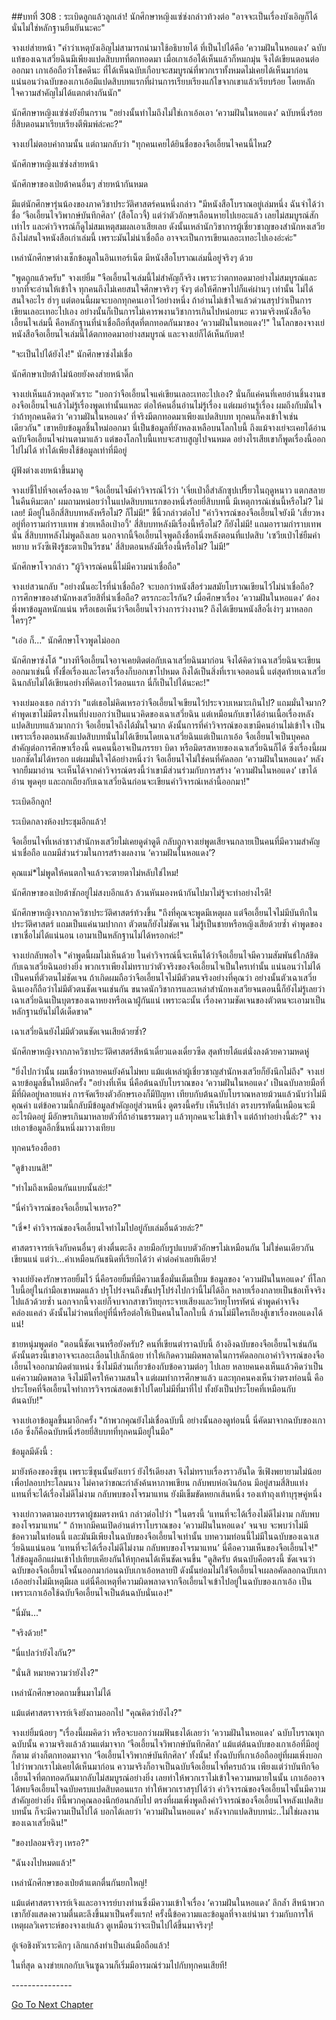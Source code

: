 ##บทที่ 308 : ระเบิดลูกแล้วลูกเล่า!
นักศึกษาหญิงแซ่ซ่งกล่าวท้วงต่อ "อาจจะเป็นเรื่องบังเอิญก็ได้ นั่นไม่ใช่หลักฐานยืนยันนะคะ"

จางเย่ส่ายหน้า "คำว่าเหตุบังเอิญไม่สามารถนำมาใช้อธิบายได้ ที่เป็นไปได้คือ ‘ความฝันในหอแดง’ ฉบับแท้ของเฉาเสวี่ยฉินมีเพียงแปดสิบบทที่ตกทอดมา เมื่อเกาเอ้อได้เห็นแล้วก็หมกมุ่น จึงได้เขียนตอนต่อออกมา เกาเอ้อถือว่าโชคดีนะ ที่ได้เห็นฉบับเกือบจะสมบูรณ์ที่พวกเราทั้งหมดไม่เคยได้เห็นมาก่อน แน่นอนว่าฉบับของเกาเอ้อมีแปดสิบบทแรกที่ผ่านการเรียบเรียงแก้ไขจากเขาแล้วเรียบร้อย โดยหลักใจความสำคัญไม่ได้แตกต่างกันนัก"

นักศึกษาหญิงแซ่ซ่งยังยืนกราน "อย่างนั้นทำไมถึงไม่ใช่เกาเอ้อเอา ‘ความฝันในหอแดง’ ฉบับหนึ่งร้อยยี่สิบตอนมาเรียบเรียงตีพิมพ์ล่ะคะ?"

จางเย่ไม่ตอบคำถามนั้น แต่ถามกลับว่า "ทุกคนเคยได้ยินชื่อของจือเอี้ยนไจคนนี้ไหม?

นักศึกษาหญิงแซ่ซ่งส่ายหน้า

นักศึกษาของเป่ยต้าคนอื่นๆ ส่ายหน้ากันหมด

มีแต่นักศึกษารุ่นน้องของภาควิชาประวัติศาสตร์คนหนึ่งกล่าว "มีหนังสือโบราณอยู่เล่มหนึ่ง ฉันจำได้ว่าชื่อ ‘จือเอี้ยนไจวิพากษ์บันทึกศิลา’ (สือโถวจี้) แต่ว่าตัวอักษรเลือนหายไปเยอะแล้ว เลยไม่สมบูรณ์สักเท่าไร และคำวิจารณ์ก็ดูไม่สมเหตุสมผลเอาเสียเลย ดังนั้นเหล่านักวิชาการผู้เชี่ยวชาญของสำนักหงเสวียถึงไม่สนใจหนังสือเก่าเล่มนี้ เพราะมันไม่น่าเชื่อถือ อาจจะเป็นการเขียนเลอะเทอะไปเองอ่ะค่ะ"

เหล่านักศึกษาต่างเช็กข้อมูลในอินเทอร์เน็ต มีหนังสือโบราณเล่มนี้อยู่จริงๆ ด้วย

"พูดถูกแล้วครับ" จางเย่ยิ้ม "จือเอี้ยนไจเล่มนี้ไม่สำคัญก็จริง เพราะว่าตกทอดมาอย่างไม่สมบูรณ์และยากที่จะอ่านให้เข้าใจ ทุกคนถึงไม่เคยสนใจศึกษาจริงๆ จังๆ ต่อให้ศึกษาไปก็แค่ผ่านๆ เท่านั้น ไม่ได้สนใจอะไร ฮ่าๆ แต่ตอนนี้ผมจะบอกทุกคนเอาไว้อย่างหนึ่ง ถ้าอ่านไม่เข้าใจแล้วด่วนสรุปว่าเป็นการเขียนเลอะเทอะไปเอง อย่างนั้นก็เป็นการไม่เคารพงานวิชาการเกินไปหน่อยนะ ความจริงหนังสือจือเอี้ยนไจเล่มนี้ คือหลักฐานที่น่าเชื่อถือที่สุดที่ตกทอดกันมาของ ‘ความฝันในหอแดง’!" ในโลกของจางเย่ หนังสือจือเอี้ยนไจเล่มนี้ได้ตกทอดมาอย่างสมบูรณ์ และจางเย่ก็ได้เห็นกับตา!

"จะเป็นไปได้ยังไง!" นักศึกษาซ่งไม่เชื่อ

นักศึกษาเป่ยต้าไม่น้อยยังคงส่ายหน้าดิ๊ก

จางเย่เห็นแล้วหลุดหัวเราะ "บอกว่าจือเอี้ยนไจแค่เขียนเลอะเทอะไปเอง? นั่นก็แค่คนที่เคยอ่านชิ้นงานของจือเอี้ยนไจแล้วไม่รู้เรื่องพูดเท่านั้นแหละ ต่อให้คนอื่นอ่านไม่รู้เรื่อง แต่ผมอ่านรู้เรื่อง ผมถึงกับมั่นใจว่าถ้าทุกคนคิดว่า ‘ความฝันในหอแดง’ ที่จริงมีตกทอดมาเพียงแปดสิบบท ทุกคนก็คงเข้าใจเช่นเดียวกัน" เขาหยิบข้อมูลชิ้นใหม่ออกมา นี่เป็นข้อมูลที่ยังหลงเหลือบนโลกใบนี้ ถึงแม้จางเย่จะเคยได้อ่านฉบับจือเอี้ยนไจผ่านตามาแล้ว แต่ของโลกใบนี้แทบจะสาบสูญไปจนหมด อย่างไรเสียเขาก็พูดเรื่องนี้ออกไปไม่ได้ ทำได้เพียงใช้ข้อมูลเท่าที่มีอยู่

ผู้ฟังต่างเงยหน้าขึ้นมาดู

จางเย่ชี้ไปที่จอเครื่องฉาย "จือเอี้ยนไจมีคำวิจารณ์ไว้ว่า 'เจี่ยเป่าอี้สำลักซุปเปรี้ยวในฤดูหนาว แตกสลายในคืนหิมะตก' ผมถามหน่อยว่าในแปดสิบบทแรกของหนึ่งร้อยยี่สิบบทนี้ มีเหตุการณ์เช่นนี้หรือไม่? ไม่เลย! มีอยู่ในอีกสี่สิบบทหลังหรือไม่? ก็ไม่มี!" ชี้นิ้วกล่าวต่อไป "คำวิจารณ์ของจือเอี้ยนไจยังมี 'เสี่ยวหง อยู่ที่อารามกำราบเทพ ช่วยเหลือเป่าอวี้' สี่สิบบทหลังมีเรื่องนี้หรือไม่? ก็ยังไม่มี! แถมอารามกำราบเทพนั่น สี่สิบบทหลังไม่พูดถึงเลย นอกจากนี้จือเอี้ยนไจพูดถึงชื่อหนึ่งหลังตอนที่แปดสิบ 'เซวียเป่าไช่ยืมคำหยาบ หวังซีเฟิงรู้ชะตาเป็นวีรชน' สี่สิบตอนหลังมีเรื่องนี้หรือไม่? ไม่มี!”

นักศึกษาโจวกล่าว "ผู้วิจารณ์คนนี้ไม่มีความน่าเชื่อถือ"

จางเย่สวนกลับ "อย่างนั้นอะไรที่น่าเชื่อถือ? จะบอกว่าหนังสือร่วมสมัยโบราณเขียนไว้ไม่น่าเชื่อถือ? การศึกษาของสำนักหงเสวียสิที่น่าเชื่อถือ? ตรรกะอะไรกัน? เมื่อศึกษาเรื่อง ‘ความฝันในหอแดง’ ต้องพึ่งพาข้อมูลหนักแน่น หรือเธอเห็นว่าจือเอี้ยนไจว่างการว่างงาน? ถึงได้เขียนหนังสืองี่เง่าๆ มาหลอกใครๆ?"

"เอ่อ ก็..." นักศึกษาโจวพูดไม่ออก

นักศึกษาซ่งโต้ "บางทีจือเอี้ยนไจอาจเคยติดต่อกับเฉาเสวี่ยฉินมาก่อน จึงได้คิดว่าเฉาเสวี่ยฉินจะเขียนออกมาเช่นนี้ ทั้งชื่อเรื่องและโครงเรื่องก็บอกเขาไปหมด ถึงได้เป็นสิ่งที่เราเจอตอนนี้ แต่สุดท้ายเฉาเสวี่ยฉินกลับไม่ได้เขียนอย่างที่คิดเอาไว้ตอนแรก นี่ก็เป็นไปได้นะคะ!"

จางเย่มองเธอ กล่าวว่า "แต่เธอไม่คิดเหรอว่าจือเอี้ยนไจเขียนไว้ประจวบเหมาะเกินไป? แถมมั่นใจมาก? คำพูดเขาไม่มีตรงไหนที่บ่งบอกว่าเป็นแนวคิดของเฉาเสวี่ยฉิน แต่เหมือนกับเขาได้อ่านเนื้อเรื่องหลังแปดสิบบทแล้วมากกว่า จือเอี้ยนไจถึงได้มั่นใจมาก ดังนั้นการที่คำวิจารณ์ของเขามีคนอ่านไม่เข้าใจ เป็นเพราะเรื่องตอนหลังแปดสิบบทนั่นไม่ได้เขียนโดยเฉาเสวี่ยฉินแต่เป็นเกาเอ้อ จือเอี้ยนไจเป็นบุคคลสำคัญต่อการศึกษาเรื่องนี้ คนคนนี้อาจเป็นภรรยา บิดา หรือมิตรสหายของเฉาเสวี่ยฉินก็ได้ ซึ่งเรื่องนี้ผมบอกชัดไม่ได้หรอก แต่ผมมั่นใจได้อย่างหนึ่งว่า จือเอี้ยนไจไม่ใช่คนที่คัดลอก ‘ความฝันในหอแดง’ หลังจากยืมมาอ่าน จะเห็นได้จากคำวิจารณ์ตรงนี้ว่าเขามีส่วนร่วมกับการสร้าง ‘ความฝันในหอแดง’ เขาได้อ่าน พูดคุย และถกเถียงกับเฉาเสวี่ยฉินก่อนจะเขียนคำวิจารณ์เหล่านี้ออกมา!"

ระเบิดอีกลูก!

ระเบิดกลางห้องประชุมอีกแล้ว!

จือเอี้ยนไจที่เหล่าชาวสำนักหงเสวียไม่เคยดูดำดูดี กลับถูกจางเย่พูดเสียจนกลายเป็นคนที่มีความสำคัญน่าเชื่อถือ แถมมีส่วนร่วมในการสร้างผลงาน ‘ความฝันในหอแดง’?

คุณแม่*ไม่พูดให้คนตกใจแล้วจะตายตาไม่หลับใช่ไหม!

นักศึกษาของเป่ยต้าชักอยู่ไม่สงบอีกแล้ว ล้วนหันมองหน้ากันไปมาไม่รู้จะทำอย่างไรดี!

นักศึกษาหญิงจากภาควิชาประวัติศาสตร์ท้วงขึ้น "ถึงที่คุณจะพูดมีเหตุผล แต่จือเอี้ยนไจไม่มีบันทึกในประวัติศาสตร์ แถมเป็นแค่นามปากกา ตัวตนก็ยังไม่ชัดเจน ไม่รู้เป็นชายหรือหญิงเสียด้วยซ้ำ คำพูดของเขาเชื่อไม่ได้แน่นอน เอามาเป็นหลักฐานไม่ได้หรอกค่ะ!"

จางเย่กลับพอใจ "คำพูดนี้ผมไม่เห็นด้วย ในคำวิจารณ์นี้จะเห็นได้ว่าจือเอี้ยนไจมีความสัมพันธ์ใกล้ชิดกับเฉาเสวี่ยฉินอย่างยิ่ง พวกเราเพียงไม่ทราบว่าตัวจริงของจือเอี้ยนไจเป็นใครเท่านั้น แน่นอนว่าไม่ได้เป็นคนที่ตัวตนไม่ชัดเจน ถ้าเกิดผมถือว่าจือเอี้ยนไจไม่มีตัวตนจริงอย่างที่คุณว่า อย่างนั้นตัวเฉาเสวี่ยฉินเองก็ถือว่าไม่มีตัวตนชัดเจนเช่นกัน ขนาดนักวิชาการและเหล่าสำนักหงเสวียจนตอนนี้ก็ยังไม่รู้เลยว่าเฉาเสวี่ยฉินเป็นบุตรของเฉาหยงหรือเฉาฝู่กันแน่ เพราะฉะนั้น เรื่องความชัดเจนของตัวตนจะเอามาเป็นหลักฐานยันไม่ได้เด็ดขาด"

เฉาเสวี่ยฉินยังไม่มีตัวตนชัดเจนเสียด้วยซ้ำ?

นักศึกษาหญิงจากภาควิชาประวัติศาสตร์สีหน้าเดี๋ยวแดงเดี๋ยวซีด สุดท้ายได้แต่นั่งลงด้วยความหดหู่

"ยิ่งไปกว่านั้น ผมเชื่อว่าหลายคนยังค้นไม่พบ แม้แต่เหล่าผู้เชี่ยวชาญสำนักหงเสวียก็ยังนึกไม่ถึง" จางเย่ฉายข้อมูลชิ้นใหม่อีกครั้ง "อย่างที่เห็น นี่คือต้นฉบับโบราณของ ‘ความฝันในหอแดง’ เป็นฉบับลายมือที่มีที่ผิดอยู่หลายแห่ง การจัดเรียงตัวอักษรเองก็มีปัญหา เทียบกับต้นฉบับโบราณหลายม้วนแล้วนับว่าไม่มีคุณค่า แต่ข้อความนี้กลับมีข้อมูลสำคัญอยู่ส่วนหนึ่ง ดูตรงนี้ครับ เห็นรึเปล่า ตรงบรรทัดนี้เหมือนจะมีอะไรผิดอยู่ มีอักษรเกินมาหลายตัวที่ถ้าอ่านธรรมดาๆ แล้วทุกคนจะไม่เข้าใจ แต่ถ้าทำอย่างนี้ล่ะ?" จางเย่เอาข้อมูลอีกชิ้นหนึ่งมาวางเทียบ

ทุกคนร้องฮือฮา

"ดูข้างบนสิ!"

"ทำไมถึงเหมือนกันแบบนั้นล่ะ!"

"นี่คำวิจารณ์ของจือเอี้ยนไจเหรอ?"

"เชี่*! คำวิจารณ์ของจือเอี้ยนไจทำไมไปอยู่กับเล่มอื่นด้วยล่ะ?"

ศาสตราจารย์เจิงกับคนอื่นๆ ต่างตื่นตะลึง ลายมือกับรูปแบบตัวอักษรไม่เหมือนกัน ไม่ใช่คนเดียวกันเขียนแน่ แต่ว่า...คำเหมือนกันชนิดที่เรียกได้ว่า คำต่อคำเลยทีเดียว!

จางเย่ยังคงรักษารอยยิ้มไว้ นี่คือรอยยิ้มที่มีความเชื่อมั่นเต็มเปี่ยม ข้อมูลของ ‘ความฝันในหอแดง’ ที่โลกใบนี้อยู่ในกำมือเขาหมดแล้ว ปรุโปร่งจนถึงขั้นปรุโปร่งไปกว่านี้ไม่ได้อีก หลายเรื่องกลายเป็นข้อเท็จจริงไปแล้วด้วยซ้ำ นอกจากนี้จางเย่ก็จบจากสาขาวิทยุกระจายเสียงและวิทยุโทรทัศน์ คำพูดคำจาจึงคล่องแคล่ว ดังนั้นไม่ว่าคนที่อยู่ที่นี่หรือต่อให้เป็นคนในโลกใบนี้ ล้วนไม่มีใครเถียงสู้เขาเรื่องหอแดงได้แน่!

ชายหนุ่มพูดต่อ "ตอนนี้ชัดเจนหรือยังครับ? คนที่เขียนตำราฉบับนี้ อ้างอิงฉบับของจือเอี้ยนไจเช่นกัน ดังนั้นตรงนี้เขาอาจจะเลอะเลือนไปเล็กน้อย ทำให้เกิดความผิดพลาดในการคัดลอกเอาคำวิจารณ์ของจือเอี้ยนไจออกมาผิดตำแหน่ง ซึ่งไม่มีส่วนเกี่ยวข้องกับข้อความต่อๆ ไปเลย หลายคนคงเห็นแล้วคิดว่าเป็นแค่ความผิดพลาด จึงไม่มีใครให้ความสนใจ แต่ผมทำการศึกษาแล้ว และทุกคนคงเห็นว่าตรงท่อนนี้ คือประโยคที่จือเอี้ยนไจทำการวิจารณ์สอดเข้าไปโดยไม่มีที่มาที่ไป ทั้งยังเป็นประโยคที่เหมือนกับต้นฉบับ!"

จางเย่เอาข้อมูลขึ้นมาอีกครั้ง "ถ้าพวกคุณยังไม่เชื่อฉบับนี้ อย่างนั้นลองดูท่อนนี้ นี่คัดมาจากฉบับของเกาเอ้อ ซึ่งก็คือฉบับหนึ่งร้อยยี่สิบบทที่ทุกคนมีอยู่ในมือ"


ข้อมูลมีดังนี้ :

มายังห้องของซีชุน เพราะซีชุนนั้นยังเยาว์ ยังไร้เดียงสา จึงไม่ทราบเรื่องราวอันใด ซีเฟิงพยายามไม่น้อยเพื่อปลอบประโลมนาง ไม่คาดว่าขณะกำลังค้นหาภาพเขียน กลับพบห่อเงินก้อน มีอยู่สามสี่สิบแท่ง แทนที่จะได้เรื่องไม่ดีไม่งาม กลับพบของโจรมาแทน ยังมีเข็มขัดหยกเส้นหนึ่ง รองเท้าถุงเท้าบุรุษคู่หนึ่ง


จางเย่กวาดตามองบรรดาผู้ชมตรงหน้า กล่าวต่อไปว่า "ในตรงนี้ ‘แทนที่จะได้เรื่องไม่ดีไม่งาม กลับพบของโจรมาแทน’ " ถ้าหากมีคนเปิดอ่านตำราโบราณของ ‘ความฝันในหอแดง’ จนจบ จะพบว่าไม่มีข้อความในท่อนนี้ และมันมีเพียงในฉบับของจือเอี้ยนไจเท่านั้น บทความท่อนนี้ไม่มีในฉบับของเฉาเสวี่ยฉินแน่นอน ‘แทนที่จะได้เรื่องไม่ดีไม่งาม กลับพบของโจรมาแทน’ นี่คือความเห็นของจือเอี้ยนไจ!" ใส่ข้อมูลอีกแผ่นเข้าไปเทียบเคียงกันให้ทุกคนได้เห็นชัดเจนขึ้น "ดูสิครับ ต้นฉบับคือตรงนี้ ชัดเจนว่าฉบับของจือเอี้ยนไจนั้นออกมาก่อนฉบับเกาเอ้อหลายปี ดังนั้นย่อมไม่ใช่จือเอี้ยนไจเผลอคัดลอกฉบับเกาเอ้ออย่างไม่มีเหตุมีผล แต่นี่คือเหตุที่ความผิดพลาดจากจือเอี้ยนไจเข้าไปอยู่ในฉบับของเกาเอ้อ เป็นเพราะเกาเอ้อใช้ฉบับจือเอี้ยนไจเป็นต้นฉบับนั่นเอง!"

"นี่มัน..."

"จริงด้วย!"

"นี่แปลว่ายังไงกัน?"

"นั่นสิ หมายความว่ายังไง?"

เหล่านักศึกษาอดถามขึ้นมาไม่ได้

แม้แต่ศาสตราจารย์เจิงยังถามออกไป "คุณคิดว่ายังไง?"

จางเย่ยิ้มน้อยๆ "เรื่องนี้ผมคิดว่า หรือจะบอกว่าผมฟันธงได้เลยว่า ‘ความฝันในหอแดง’ ฉบับโบราณทุกฉบับนั้น ความจริงแล้วล้วนแต่มาจาก ‘จือเอี้ยนไจวิพากษ์บันทึกศิลา’ แม้แต่ต้นฉบับของเกาเอ้อที่มีอยู่ก็ตาม ต่างก็ตกทอดมาจาก ‘จือเอี้ยนไจวิพากษ์บันทึกศิลา’ ทั้งนั้น! ทั้งฉบับที่เกาเอ้อถืออยู่ที่ผมเพิ่งบอกไปว่าพวกเราไม่เคยได้เห็นมาก่อน ความจริงก็อาจเป็นฉบับจือเอี้ยนไจที่ครบถ้วน เพียงแต่ว่าบันทึกจือเอี้ยนไจที่ตกทอดกันมากลับไม่สมบูรณ์อย่างยิ่ง เลยทำให้พวกเราไม่เข้าใจความหมายในนั้น เกาเอ้ออาจได้พบจือเอี้ยนไจฉบับครบแปดสิบตอนแรก ทำให้พวกเราสรุปได้ว่า คำวิจารณ์ของจือเอี้ยนไจนั้นมีความสำคัญอย่างยิ่ง ทีนี้พวกคุณลองนึกย้อนกลับไป ตรงที่ผมเพิ่งพูดถึงคำวิจารณ์ของจือเอี้ยนไจหลังแปดสิบบทนั้น ก็จะมีความเป็นไปได้ บอกได้เลยว่า ‘ความฝันในหอแดง’ หลังจากแปดสิบบทน่ะ..ไม่ใช่ผลงานของเฉาเสวี่ยฉิน!"

"ของปลอมจริงๆ เหรอ?"

"ฉันงงไปหมดแล้ว!"

เหล่านักศึกษาของเป่ยต้าแตกตื่นกันยกใหญ่!

แม้แต่ศาสตราจารย์เจิงและอาจารย์บางท่านซึ่งมีความเข้าใจเรื่อง ‘ความฝันในหอแดง’ ลึกล้ำ สีหน้าพวกเขาก็ยังแสดงความตื่นตะลึงขึ้นมาเป็นครั้งแรก! ครั้งนี้ข้อความและข้อมูลที่จางเย่นำมา ร่วมกับการให้เหตุผลวิเคราะห์ของจางเย่แล้ว ดูเหมือนว่าจะเป็นไปได้ขึ้นมาจริงๆ!

อู๋เจ๋อชิงหัวเราะคิกๆ เลิกแกล้งทำเป็นเล่นมือถือแล้ว!

ในที่สุด ฉางข่ายเกอกับเจินซูฉวนก็เริ่มมีอารมณ์ร่วมไปกับทุกคนเสียที!




*-*-*-*-*-*-*-*-*-*-*-*-*-*-*-*



[Go To Next Chapter]( ./9.md)